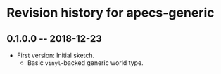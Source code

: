 # Revision history for apecs-generic

## 0.1.0.0 -- 2018-12-23

* First version: Initial sketch.
  * Basic `vinyl`-backed generic world type.